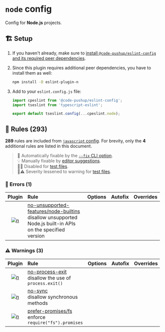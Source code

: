 # `node` config

Config for **Node.js** projects.

## 🏗️ Setup

1. If you haven't already, make sure to [install `@code-pushup/eslint-config` and its required peer dependencies](../README.md#🏗️-setup).
2. Since this plugin requires additional peer dependencies, you have to install them as well:

   ```sh
   npm install -D eslint-plugin-n
   ```

3. Add to your `eslint.config.js` file:

   ```js
   import cpeslint from '@code-pushup/eslint-config';
   import tseslint from 'typescript-eslint';
   
   export default tseslint.config(...cpeslint.node);
   ```

## 📏 Rules (293)

**289** rules are included from [`javascript` config](./node.md#📏-rules-289). For brevity, only the **4** additional rules are listed in this document.

> 🔧 Automatically fixable by the [`--fix` CLI option](https://eslint.org/docs/user-guide/command-line-interface#--fix).<br>💡 Manually fixable by [editor suggestions](https://eslint.org/docs/developer-guide/working-with-rules#providing-suggestions).<br>🧪🚫 Disabled for [test files](../README.md#🧪-test-overrides).<br>🧪⚠️ Severity lessened to warning for [test files](../README.md#🧪-test-overrides).

### 🚨 Errors (1)

|                                             Plugin                                              | Rule                                                                                                                                                                                                                                | Options | Autofix | Overrides |
| :---------------------------------------------------------------------------------------------: | :---------------------------------------------------------------------------------------------------------------------------------------------------------------------------------------------------------------------------------- | :------ | :-----: | :-------: |
| [![n](./icons/material/nodejs.png)](https://github.com/eslint-community/eslint-plugin-n#readme) | [no-unsupported-features/node-builtins](https://github.com/eslint-community/eslint-plugin-n/blob/HEAD/docs/rules/no-unsupported-features/node-builtins.md)<br />disallow unsupported Node.js built-in APIs on the specified version |         |         |           |

### ⚠️ Warnings (3)

|                                             Plugin                                              | Rule                                                                                                                                                       | Options | Autofix | Overrides |
| :---------------------------------------------------------------------------------------------: | :--------------------------------------------------------------------------------------------------------------------------------------------------------- | :------ | :-----: | :-------: |
| [![n](./icons/material/nodejs.png)](https://github.com/eslint-community/eslint-plugin-n#readme) | [no-process-exit](https://github.com/eslint-community/eslint-plugin-n/blob/HEAD/docs/rules/no-process-exit.md)<br />disallow the use of `process.exit()`   |         |         |           |
| [![n](./icons/material/nodejs.png)](https://github.com/eslint-community/eslint-plugin-n#readme) | [no-sync](https://github.com/eslint-community/eslint-plugin-n/blob/HEAD/docs/rules/no-sync.md)<br />disallow synchronous methods                           |         |         |           |
| [![n](./icons/material/nodejs.png)](https://github.com/eslint-community/eslint-plugin-n#readme) | [prefer-promises/fs](https://github.com/eslint-community/eslint-plugin-n/blob/HEAD/docs/rules/prefer-promises/fs.md)<br />enforce `require("fs").promises` |         |         |           |
